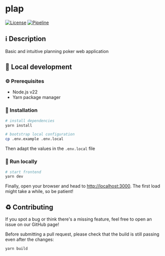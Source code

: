 # plap

[![License](https://img.shields.io/github/license/steeven9/plap)](/LICENSE)
[![Pipeline](https://github.com/steeven9/plap/actions/workflows/docker-image.yml/badge.svg)](https://github.com/steeven9/plap/actions/workflows/docker-image.yml)

## ℹ️ Description

Basic and intuitive planning poker web application

## 🏡 Local development

### ⚙️ Prerequisites

- Node.js v22
- Yarn package manager

### 🔧 Installation

```bash
# install dependencies
yarn install

# bootstrap local configuration
cp .env.example .env.local
```

Then adapt the values in the `.env.local` file

### 🚀 Run locally

```bash
# start frontend
yarn dev
```

Finally, open your browser and head to <http://localhost:3000>.
The first load might take a while, so be patient!

## ♻️ Contributing

If you spot a bug or think there's a missing feature, feel free to open an issue on our GitHub page!

Before submitting a pull request, please check that the build is still passing even after the changes:

```bash
yarn build
```
